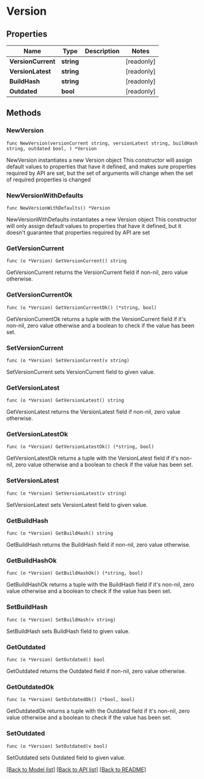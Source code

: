 # Version

## Properties

Name | Type | Description | Notes
------------ | ------------- | ------------- | -------------
**VersionCurrent** | **string** |  | [readonly] 
**VersionLatest** | **string** |  | [readonly] 
**BuildHash** | **string** |  | [readonly] 
**Outdated** | **bool** |  | [readonly] 

## Methods

### NewVersion

`func NewVersion(versionCurrent string, versionLatest string, buildHash string, outdated bool, ) *Version`

NewVersion instantiates a new Version object
This constructor will assign default values to properties that have it defined,
and makes sure properties required by API are set, but the set of arguments
will change when the set of required properties is changed

### NewVersionWithDefaults

`func NewVersionWithDefaults() *Version`

NewVersionWithDefaults instantiates a new Version object
This constructor will only assign default values to properties that have it defined,
but it doesn't guarantee that properties required by API are set

### GetVersionCurrent

`func (o *Version) GetVersionCurrent() string`

GetVersionCurrent returns the VersionCurrent field if non-nil, zero value otherwise.

### GetVersionCurrentOk

`func (o *Version) GetVersionCurrentOk() (*string, bool)`

GetVersionCurrentOk returns a tuple with the VersionCurrent field if it's non-nil, zero value otherwise
and a boolean to check if the value has been set.

### SetVersionCurrent

`func (o *Version) SetVersionCurrent(v string)`

SetVersionCurrent sets VersionCurrent field to given value.


### GetVersionLatest

`func (o *Version) GetVersionLatest() string`

GetVersionLatest returns the VersionLatest field if non-nil, zero value otherwise.

### GetVersionLatestOk

`func (o *Version) GetVersionLatestOk() (*string, bool)`

GetVersionLatestOk returns a tuple with the VersionLatest field if it's non-nil, zero value otherwise
and a boolean to check if the value has been set.

### SetVersionLatest

`func (o *Version) SetVersionLatest(v string)`

SetVersionLatest sets VersionLatest field to given value.


### GetBuildHash

`func (o *Version) GetBuildHash() string`

GetBuildHash returns the BuildHash field if non-nil, zero value otherwise.

### GetBuildHashOk

`func (o *Version) GetBuildHashOk() (*string, bool)`

GetBuildHashOk returns a tuple with the BuildHash field if it's non-nil, zero value otherwise
and a boolean to check if the value has been set.

### SetBuildHash

`func (o *Version) SetBuildHash(v string)`

SetBuildHash sets BuildHash field to given value.


### GetOutdated

`func (o *Version) GetOutdated() bool`

GetOutdated returns the Outdated field if non-nil, zero value otherwise.

### GetOutdatedOk

`func (o *Version) GetOutdatedOk() (*bool, bool)`

GetOutdatedOk returns a tuple with the Outdated field if it's non-nil, zero value otherwise
and a boolean to check if the value has been set.

### SetOutdated

`func (o *Version) SetOutdated(v bool)`

SetOutdated sets Outdated field to given value.



[[Back to Model list]](../README.md#documentation-for-models) [[Back to API list]](../README.md#documentation-for-api-endpoints) [[Back to README]](../README.md)


